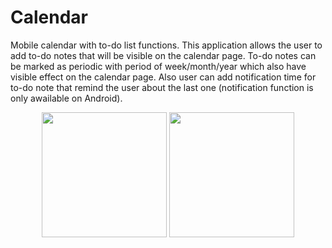 # Calendar
Mobile calendar with to-do list functions. This application allows the user to add to-do notes that will be visible on the calendar page. 
To-do notes can be marked as periodic with period of week/month/year which also have visible effect on the calendar page.
Also user can add notification time for to-do note that remind the user about the last one (notification function is only awailable on Android).

<p align="middle"> 
  <img src="https://user-images.githubusercontent.com/38123328/128689085-398db226-377a-4a80-8907-57bce5a74a33.jpg" width="200"> 
  <img src="https://user-images.githubusercontent.com/38123328/128689090-c8af8daf-8232-472b-a1af-18439ac86d25.jpg" width="200">
</p>
